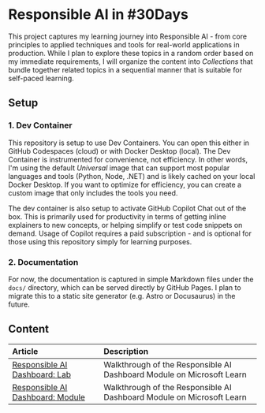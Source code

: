 # Responsible AI in #30Days

This project captures  my learning journey into Responsible AI - from core principles to applied techniques and tools for real-world applications in production. While I plan to explore these topics in a random order based on my immediate requirements, I will organize the content into _Collections_ that bundle together related topics in a sequential manner that is suitable for self-paced learning.

## Setup

### 1. Dev Container
This repository is setup to use Dev Containers. You can open this either in GitHub Codespaces (cloud) or with Docker Desktop (local). The Dev Container is instrumented for convenience, not efficiency. In other words, I'm using the default _Universal_ image that can support most popular languages and tools (Python, Node, .NET) and is likely cached on your local Docker Desktop. If you want to optimize for efficiency, you can create a custom image that only includes the tools you need.

The dev container is also setup to activate GitHub Copilot Chat out of the box. This is primarily used for productivity in terms of getting inline explainers to new concepts, or helping simplify or test code snippets on demand. Usage of Copilot requires a paid subscription - and is optional for those using this repository simply for learning purposes.

### 2. Documentation

For now, the documentation is captured in simple Markdown files under the `docs/` directory, which can be served directly by GitHub Pages. I plan to migrate this to a static site generator (e.g. Astro or Docusaurus) in the future.


## Content

| Article | Description |
|:---------|:-------------|
| [Responsible AI Dashboard: Lab](docs/rai-dashboard-lab.md) | Walkthrough of the Responsible AI Dashboard Module on Microsoft Learn |
| [Responsible AI Dashboard: Module](docs/rai-dashboard-learn.md) | Walkthrough of the Responsible AI Dashboard Module on Microsoft Learn |
